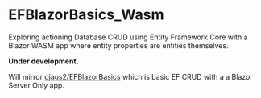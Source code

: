 # EFBlazorBasics_Wasm
Exploring actioning Database CRUD using Entity Framework Core with a Blazor WASM app where entity properties are entities themselves.


<b>Under development.</b>

Will mirror [djaus2/EFBlazorBasics](https://github.com/djaus2/EFBlazorBasics) which is basic EF CRUD with a a Blazor Server Only app.
